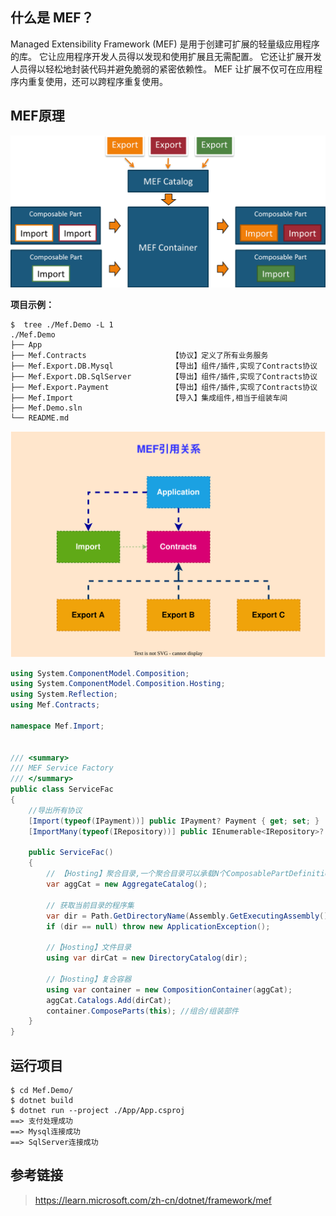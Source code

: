 

## 什么是 MEF？

Managed Extensibility Framework (MEF) 是用于创建可扩展的轻量级应用程序的库。  它让应用程序开发人员得以发现和使用扩展且无需配置。 它还让扩展开发人员得以轻松地封装代码并避免脆弱的紧密依赖性。 MEF  让扩展不仅可在应用程序内重复使用，还可以跨程序重复使用。



## MEF原理

![mef2](assets/mef2.png)



**项目示例：**

```shell
$  tree ./Mef.Demo -L 1
./Mef.Demo
├── App
├── Mef.Contracts					【协议】定义了所有业务服务
├── Mef.Export.DB.Mysql				【导出】组件/插件,实现了Contracts协议
├── Mef.Export.DB.SqlServer		    【导出】组件/插件,实现了Contracts协议
├── Mef.Export.Payment				【导出】组件/插件,实现了Contracts协议
├── Mef.Import						【导入】集成组件,相当于组装车间
├── Mef.Demo.sln
└── README.md
```

<img src="assets/MEF Ref.drawio.svg"/>


```c#
using System.ComponentModel.Composition;
using System.ComponentModel.Composition.Hosting;
using System.Reflection;
using Mef.Contracts;

namespace Mef.Import;


/// <summary>
/// MEF Service Factory
/// </summary>
public class ServiceFac
{
    //导出所有协议
    [Import(typeof(IPayment))] public IPayment? Payment { get; set; }
    [ImportMany(typeof(IRepository))] public IEnumerable<IRepository>? Repositories { get; set; }

    public ServiceFac()
    {
        // 【Hosting】聚合目录,一个聚合目录可以承载N个ComposablePartDefinition
        var aggCat = new AggregateCatalog();

        // 获取当前目录的程序集
        var dir = Path.GetDirectoryName(Assembly.GetExecutingAssembly().Location);
        if (dir == null) throw new ApplicationException();

        //【Hosting】文件目录
        using var dirCat = new DirectoryCatalog(dir);
        
        //【Hosting】复合容器
        using var container = new CompositionContainer(aggCat);
        aggCat.Catalogs.Add(dirCat);
        container.ComposeParts(this); //组合/组装部件
    }
}
```



## 运行项目

```shell
$ cd Mef.Demo/
$ dotnet build
$ dotnet run --project ./App/App.csproj 
==> 支付处理成功
==> Mysql连接成功
==> SqlServer连接成功
```





## 参考链接

> https://learn.microsoft.com/zh-cn/dotnet/framework/mef






